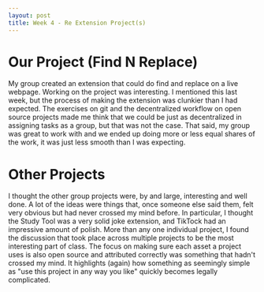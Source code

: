 ```yaml
---
layout: post
title: Week 4 - Re Extension Project(s)
---
```


# Our Project (Find N Replace)
My group created an extension that could do find and replace on a live webpage. Working on the project was interesting. I mentioned this last week, but the process of making the extension was clunkier than I had expected. The exercises on git and the decentralized workflow on open source projects made me think that we could be just as decentralized in assigning tasks as a group, but that was not the case. That said, my group was great to work with and we ended up doing more or less equal shares of the work, it was just less smooth than I was expecting. 

# Other Projects
I thought the other group projects were, by and large, interesting and well done. A lot of the ideas were things that, once someone else said them, felt very obvious but had never crossed my mind before. In particular, I thought the Study Tool was a very solid joke extension, and TikTock had an impressive amount of polish.
More than any one individual project, I found the discussion that took place across multiple projects to be the most interesting part of class. The focus on making sure each asset a project uses is also open source and attributed correctly was something that hadn't crossed my mind. It highlights (again) how something as seemingly simple as "use this project in any way you like" quickly becomes legally complicated.